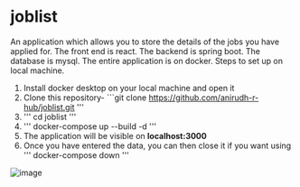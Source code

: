 # joblist
An application which allows you to store the details of the jobs you have applied for. The front end is react. The backend is spring boot. The database is mysql. The entire application is on docker.
Steps to set up on local machine.
1. Install docker desktop on your local machine and open it
2. Clone this repository- ```git clone https://github.com/anirudh-r-hub/joblist.git '''
3. ''' cd joblist '''
4. ''' docker-compose up --build -d '''
5. The application will be visible on **localhost:3000**
6. Once you have entered the data, you can then close it if you want using ''' docker-compose down '''

![image](https://github.com/user-attachments/assets/9207a223-60f5-4424-b253-23afdb60f53d)

